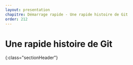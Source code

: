 ```yaml
---
layout: presentation
chapitre: Démarrage rapide - Une rapide histoire de Git
order: 212
---
```


# Une rapide histoire de Git
{:class="sectionHeader"}
<!-- new slide -->

